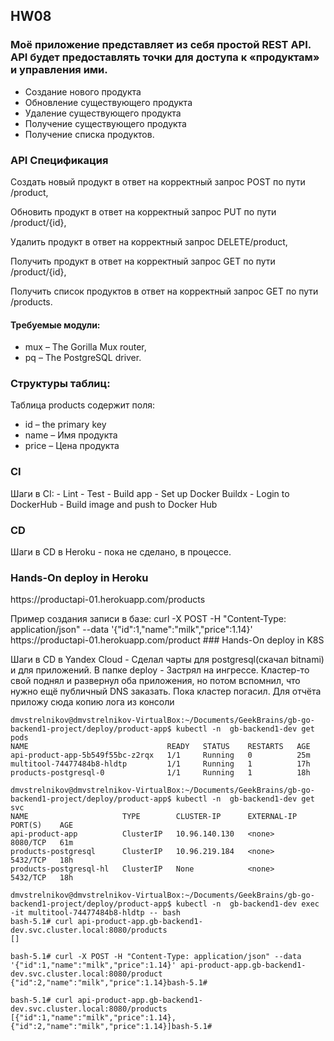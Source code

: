## HW08
###  Моё приложение представляет из себя простой REST API. API будет предоставлять точки для доступа к «продуктам» и управления ими.

- Создание нового продукта
- Обновление существующего продукта
- Удаление существующего продукта
- Получение существующего продукта
- Получение списка продуктов.

### API Спецификация

<p> Создать новый продукт в ответ на корректный запрос POST по пути /product,
<p> Обновить продукт в ответ на корректный запрос PUT по пути /product/{id},
<p> Удалить продукт в ответ на корректный запрос DELETE/product,
<p> Получить продукт в ответ на корректный запрос GET по пути /product/{id},
<p> Получить список продуктов в ответ на корректный запрос GET по пути /products.


#### Требуемые модули:
- mux – The Gorilla Mux router,
- pq – The PostgreSQL driver.

### Структуры таблиц:
Таблица products содержит поля:
- id – the primary key
- name – Имя продукта
- price – Цена продукта

### CI
<p> Шаги в CI:
- Lint
- Test
- Build app
- Set up Docker Buildx
- Login to DockerHub
- Build image and push to Docker Hub

### CD
<p> Шаги в CD в Heroku
- пока не сделано, в процессе.
  
### Hands-On deploy in Heroku
<p>https://productapi-01.herokuapp.com/products

<p> Пример создания записи в базе: curl -X POST -H "Content-Type: application/json" --data '{"id":1,"name":"milk","price":1.14}'  https://productapi-01.herokuapp.com/product
### Hands-On deploy in K8S
<p> Шаги в CD в Yandex Cloud
- Сделал чарты для postgresql(скачал bitnami) и для приложений. В папке deploy
- Застрял на ингрессе. Кластер-то свой поднял и развернул оба приложения, но потом вспомнил, что нужно ещё публичный DNS заказать. Пока кластер погасил. Для отчёта приложу сюда копию лога из консоли

```
dmvstrelnikov@dmvstrelnikov-VirtualBox:~/Documents/GeekBrains/gb-go-backend1-project/deploy/product-app$ kubectl -n  gb-backend1-dev get pods 
NAME                               READY   STATUS    RESTARTS   AGE
api-product-app-5b549f55bc-z2rqx   1/1     Running   0          25m
multitool-74477484b8-hldtp         1/1     Running   1          17h
products-postgresql-0              1/1     Running   1          18h

dmvstrelnikov@dmvstrelnikov-VirtualBox:~/Documents/GeekBrains/gb-go-backend1-project/deploy/product-app$ kubectl -n  gb-backend1-dev get svc
NAME                     TYPE        CLUSTER-IP      EXTERNAL-IP   PORT(S)    AGE
api-product-app          ClusterIP   10.96.140.130   <none>        8080/TCP   61m
products-postgresql      ClusterIP   10.96.219.184   <none>        5432/TCP   18h
products-postgresql-hl   ClusterIP   None            <none>        5432/TCP   18h

dmvstrelnikov@dmvstrelnikov-VirtualBox:~/Documents/GeekBrains/gb-go-backend1-project/deploy/product-app$ kubectl -n  gb-backend1-dev exec -it multitool-74477484b8-hldtp -- bash
bash-5.1# curl api-product-app.gb-backend1-dev.svc.cluster.local:8080/products
[]

bash-5.1# curl -X POST -H "Content-Type: application/json" --data '{"id":1,"name":"milk","price":1.14}' api-product-app.gb-backend1-dev.svc.cluster.local:8080/product
{"id":2,"name":"milk","price":1.14}bash-5.1# 

bash-5.1# curl api-product-app.gb-backend1-dev.svc.cluster.local:8080/products
[{"id":1,"name":"milk","price":1.14},{"id":2,"name":"milk","price":1.14}]bash-5.1# 
```